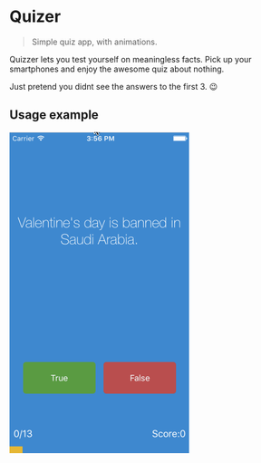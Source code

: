 # Quizer
> Simple quiz app, with animations. 

Quizzer lets you test yourself on meaningless facts. Pick up your smartphones and enjoy the awesome quiz about nothing.

Just pretend you didnt see the answers to the first 3. 😉

## Usage example

![alt text](https://github.com/yen936/Quizer/blob/master/Quizzler.gif)


